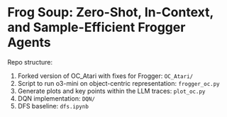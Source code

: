 # Frog Soup: Zero-Shot, In-Context, and Sample-Efficient Frogger Agents

Repo structure:
1. Forked version of OC_Atari with fixes for Frogger: `OC_Atari/`
2. Script to run o3-mini on object-centric representation: `frogger_oc.py`
3. Generate plots and key points within the LLM traces: `plot_oc.py`
3. DQN implementation: `DQN/`
4. DFS baseline: `dfs.ipynb`
